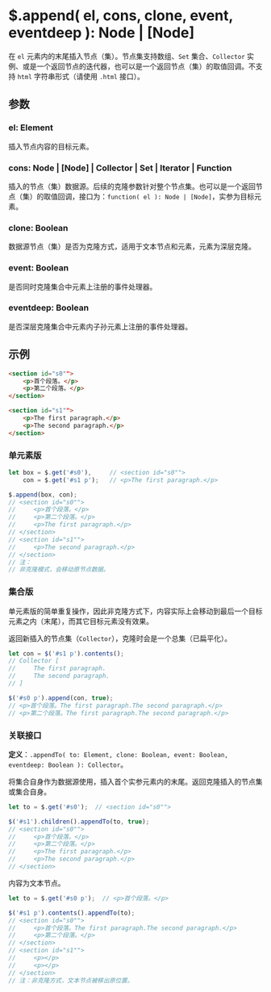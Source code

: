 # $.append( el, cons, clone, event, eventdeep ): Node | [Node]

在 `el` 元素内的末尾插入节点（集）。节点集支持数组、`Set` 集合、`Collector` 实例、或是一个返回节点的迭代器，也可以是一个返回节点（集）的取值回调。不支持 `html` 字符串形式（请使用 `.html` 接口）。


## 参数

### el: Element

插入节点内容的目标元素。


### cons: Node | [Node] | Collector | Set | Iterator | Function

插入的节点（集）数据源。后续的克隆参数针对整个节点集。也可以是一个返回节点（集）的取值回调，接口为：`function( el ): Node | [Node]`，实参为目标元素。


### clone: Boolean

数据源节点（集）是否为克隆方式，适用于文本节点和元素，元素为深层克隆。


### event: Boolean

是否同时克隆集合中元素上注册的事件处理器。


### eventdeep: Boolean

是否深层克隆集合中元素内子孙元素上注册的事件处理器。


## 示例

```html
<section id="s0"">
    <p>首个段落。</p>
    <p>第二个段落。</p>
</section>

<section id="s1"">
    <p>The first paragraph.</p>
    <p>The second paragraph.</p>
</section>
```


### 单元素版

```js
let box = $.get('#s0'),     // <section id="s0"">
    con = $.get('#s1 p');   // <p>The first paragraph.</p>

$.append(box, con);
// <section id="s0"">
//     <p>首个段落。</p>
//     <p>第二个段落。</p>
//     <p>The first paragraph.</p>
// </section>
// <section id="s1"">
//     <p>The second paragraph.</p>
// </section>
// 注：
// 非克隆模式，会移动原节点数据。
```


### 集合版

单元素版的简单重复操作，因此非克隆方式下，内容实际上会移动到最后一个目标元素之内（末尾），而其它目标元素没有效果。

返回新插入的节点集（`Collector`），克隆时会是一个总集（已扁平化）。

```js
let con = $('#s1 p').contents();
// Collector [
//     The first paragraph.
//     The second paragraph.
// ]

$('#s0 p').append(con, true);
// <p>首个段落。The first paragraph.The second paragraph.</p>
// <p>第二个段落。The first paragraph.The second paragraph.</p>
```


### 关联接口

**定义**：`.appendTo( to: Element, clone: Boolean, event: Boolean, eventdeep: Boolean ): Collector`。

将集合自身作为数据源使用，插入首个实参元素内的末尾。返回克隆插入的节点集或集合自身。

```js
let to = $.get('#s0');  // <section id="s0"">

$('#s1').children().appendTo(to, true);
// <section id="s0"">
//     <p>首个段落。</p>
//     <p>第二个段落。</p>
//     <p>The first paragraph.</p>
//     <p>The second paragraph.</p>
// </section>
```

内容为文本节点。

```js
let to = $.get('#s0 p');  // <p>首个段落。</p>

$('#s1 p').contents().appendTo(to);
// <section id="s0"">
//     <p>首个段落。The first paragraph.The second paragraph.</p>
//     <p>第二个段落。</p>
// </section>
// <section id="s1"">
//     <p></p>
//     <p></p>
// </section>
// 注：非克隆方式，文本节点被移出原位置。
```
